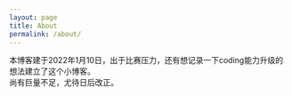```yaml
---
layout: page
title: About
permalink: /about/
---
```


本博客建于2022年1月10日，出于比赛压力，还有想记录一下coding能力升级的想法建立了这个小博客。  
尚有巨量不足，尤待日后改正。
